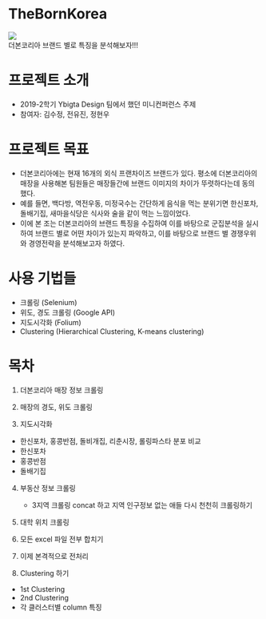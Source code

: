 # TheBornKorea
![](http://img.hankyung.com/photo/201812/AKR20181214109100005_01_i.jpg)  
더본코리아 브랜드 별로 특징을 분석해보자!!!

# 프로젝트 소개
- 2019-2학기 Ybigta Design 팀에서 했던 미니컨퍼런스 주제
- 참여자: 김수정, 전유진, 정현우

# 프로젝트 목표
- 더본코리아에는 현재 16개의 외식 프랜차이즈 브랜드가 있다. 평소에 더본코리아의 매장을 사용해본 팀원들은 매장들간에 브랜드 이미지의 차이가 뚜렷하다는데 동의했다. 
- 예를 들면, 백다방, 역전우동, 미정국수는 간단하게 음식을 먹는 분위기면 한신포차, 돌배기집, 새마을식당은 식사와 술을 같이 먹는 느낌이었다.
- 이에 본 조는 더본코리아의 브랜드 특징을 수집하여 이를 바탕으로 군집분석을 실시하여 브랜드 별로 어떤 차이가 있는지 파악하고, 이를 바탕으로 브랜드 별 경쟁우위와 경영전략을 분석해보고자 하였다.

# 사용 기법들
- 크롤링 (Selenium)
- 위도, 경도 크롤링 (Google API)
- 지도시각화 (Folium)
- Clustering (Hierarchical Clustering, K-means clustering)

# 목차
 1. 더본코리아 매장 정보 크롤링
 
 2. 매장의 경도, 위도 크롤링
 
 3. 지도시각화
   - 한신포차, 홍콩반점, 돌비개집, 리춘시장, 롤링파스타 분포 비교
   - 한신포차
   - 홍콩반점
   - 돌배기집
   
 4. 부동산 정보 크롤링
    - 3지역 크롤링 concat 하고 지역 인구정보 없는 애들 다시 천천히 크롤링하기
    
 5. 대학 위치 크롤링
 
 6. 모든 excel 파일 전부 합치기
 
 7. 이제 본격적으로 전처리
 
 8. Clustering 하기
   - 1st Clustering
   - 2nd Clustering
   - 각 클러스터별 column 특징

